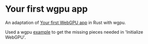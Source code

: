# Your first wgpu app
An adaptation of [Your first WebGPU app](https://codelabs.developers.google.com/your-first-webgpu-app) in Rust with wgpu.

Used a wgpu [example](https://github.com/gfx-rs/wgpu/blob/trunk/wgpu/examples/hello-triangle/main.rs) to get the missing pieces needed in 'Initialize WebGPU'.
